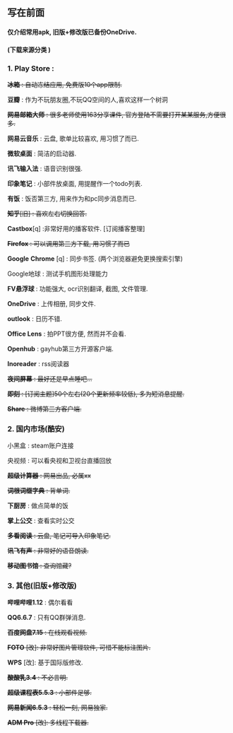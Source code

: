 ## 写在前面

#### 仅介绍常用apk, 旧版+修改版已备份OneDrive.

####  (下载来源分类 )

### 1. Play Store :

~~**冰箱** : 自动冻结应用, 免费版10个app限制.~~

**豆瓣** :  作为不玩朋友圈,不玩QQ空间的人,喜欢这样一个树洞

~~**网易邮箱大师** : 很多老师使用163分享课件, 官方登陆不需要打开某某服务,方便很多.~~

**网易云音乐** : 云盘, 歌单比较喜欢, 用习惯了而已.

**微软桌面** : 简洁的启动器.

**讯飞输入法** : 语音识别很强.

**印象笔记** : 小部件放桌面, 用提醒作一个todo列表.

**有饭** : 饭否第三方, 用来作为和pc同步消息而已.

~~**知乎**[旧] : 喜欢左右切换回答.~~

**Castbox**[q] :非常好用的播客软件. [订阅播客整理]

~~**Firefox** : 可以调用第三方下载, 用习惯了而已~~

**Google** **Chrome** [q] : 同步书签. (两个浏览器避免更换搜索引擎)

Google地球 : 测试手机图形处理能力

**FV悬浮球** : 功能强大, ocr识别翻译, 截图, 文件管理.

**OneDrive** : 上传相册, 同步文件.

**outlook** : 日历不错.

**Office Lens** : 拍PPT很方便, 然而并不会看.

**Openhub** : gayhub第三方开源客户端.

**Inoreader** : rss阅读器

~~**夜间屏幕** : 最好还是早点睡吧...~~

~~**即刻** : [订阅主题]50个左右(20个更新频率较低), 多为短消息提醒.~~

~~**Share** : 微博第三方客户端.~~

### 2. 国内市场(酷安)

小黑盒 : steam账户连接

央视频 : 可以看央视和卫视台直播回放

~~**超级计算器** : 网易出品, 必属xx~~

~~**词根词缀字典** : 背单词.~~

**下厨房** : 做点简单的饭

**掌上公交** : 查看实时公交

~~**多看阅读** : 云盘, 笔记可导入印象笔记.~~

~~**讯飞有声** : 非常好的语音朗读.~~

~~**移动图书馆** : 查询馆藏?~~

### 3. 其他(旧版+修改版)

**哔哩哔哩1.12** : 偶尔看看

**QQ6.6.7** : 只有QQ群弹消息.

~~**百度网盘7.15** : 在线观看视频.~~

~~**FOTO** [改]: 非常好图片管理软件, 可惜不能标注图片.~~

**WPS** [改]: 基于国际版修改.

~~**酸酸乳3.4** : 不必言明.~~

~~**超级课程表5.5.3** :  小部件足够.~~

~~**网易新闻6.5.3** : 轻松一刻, 网易独家.~~

~~**ADM Pro** [改]: 多线程下载器.~~




